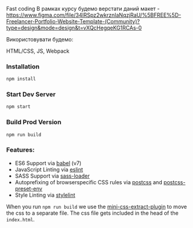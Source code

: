 Fast coding
В рамках курсу будемо верстати даний макет - https://www.figma.com/file/34lRSpz2wkrznIaNqzjRaU/%5BFREE%5D-Freelancer-Portfolio-Website-Template-(Community)?type=design&mode=design&t=vXQcHegqeKG1RCAs-0

Використовувати будемо:

HTML/CSS, JS, Webpack

### Installation

```sh
npm install
```

### Start Dev Server

```sh
npm start
```

### Build Prod Version

```sh
npm run build
```

### Features:

- ES6 Support via [babel](https://babeljs.io/) (v7)
- JavaScript Linting via [eslint](https://eslint.org/)
- SASS Support via [sass-loader](https://github.com/jtangelder/sass-loader)
- Autoprefixing of browserspecific CSS rules via [postcss](https://postcss.org/) and [postcss-preset-env](https://github.com/csstools/postcss-preset-env)
- Style Linting via [stylelint](https://stylelint.io/)

When you run `npm run build` we use the [mini-css-extract-plugin](https://github.com/webpack-contrib/mini-css-extract-plugin) to move the css to a separate file. The css file gets included in the head of the `index.html`.
